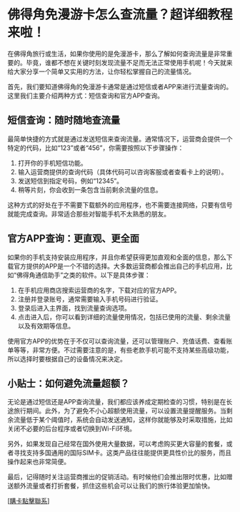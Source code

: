 # 佛得角免漫游卡怎么查流量？超详细教程来啦！

在佛得角旅行或生活，如果你使用的是免漫游卡，那么了解如何查询流量是非常重要的。毕竟，谁都不想在关键时刻发现流量不足而无法正常使用手机呢！今天就来给大家分享一个简单又实用的方法，让你轻松掌握自己的流量情况。

首先，我们要知道佛得角的免漫游卡通常是通过短信或者APP来进行流量查询的。这里我们主要介绍两种方式：短信查询和官方APP查询。

## 短信查询：随时随地查流量

最简单快捷的方式就是通过发送短信来查询流量。通常情况下，运营商会提供一个特定的代码，比如“123”或者“456”，你需要按照以下步骤操作：

1. 打开你的手机短信功能。
2. 输入运营商提供的查询代码（具体代码可以咨询客服或者查看卡上的说明）。
3. 发送短信到指定号码，例如“12345”。
4. 稍等片刻，你会收到一条包含当前剩余流量的信息。

这种方式的好处在于不需要下载额外的应用程序，也不需要连接网络，只要有信号就能完成查询。非常适合那些对智能手机不太熟悉的朋友。

## 官方APP查询：更直观、更全面

如果你的手机支持安装应用程序，并且你希望获得更加直观和全面的信息，那么下载官方提供的APP是一个不错的选择。大多数运营商都会推出自己的手机应用，比如“佛得角通信助手”之类的软件。以下是具体步骤：

1. 在手机应用商店搜索运营商的名字，下载对应的官方APP。
2. 注册并登录账号，通常需要输入手机号码进行验证。
3. 登录后进入主界面，找到流量查询选项。
4. 点击进入后，你可以看到详细的流量使用情况，包括已使用的流量、剩余流量以及有效期等信息。

使用官方APP的优势在于不仅可以查询流量，还可以管理账户、充值话费、查看账单等等，非常方便。不过需要注意的是，有些老款手机可能不支持某些高级功能，所以选择时要根据自己的设备情况来决定。

## 小贴士：如何避免流量超额？

无论是通过短信还是APP查询流量，我们都应该养成定期检查的习惯，特别是在长途旅行期间。此外，为了避免不小心超额使用流量，可以设置流量提醒服务。当剩余流量低于某个阈值时，系统会自动发送通知，这样你就能够及时采取措施，比如关闭不必要的后台程序或者切换到Wi-Fi环境。

另外，如果发现自己经常在国外使用大量数据，可以考虑购买更大容量的套餐，或者寻找支持多国通用的国际SIM卡。这类产品往往能提供更具性价比的服务，而且操作起来也非常简便。

最后，记得随时关注运营商推出的促销活动。有时候他们会推出限时优惠，比如赠送额外流量或者打折套餐，抓住这些机会可以让我们的旅行体验更加愉快。

[[購卡點擊聯系](https://t.me/s/esim1088)]